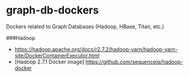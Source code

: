 # graph-db-dockers
Dockers related to Graph Databases (Hadoop, HBase, Titan, etc.)



###Hadoop
* https://hadoop.apache.org/docs/r2.7.2/hadoop-yarn/hadoop-yarn-site/DockerContainerExecutor.html
* [Hadoop 2.7.1 Docker image] https://github.com/sequenceiq/hadoop-docker

